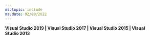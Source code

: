```yaml
---
ms.topic: include
ms.date: 02/09/2022
---
```


**Visual Studio 2019 | Visual Studio 2017 | Visual Studio 2015 | Visual Studio 2013**  